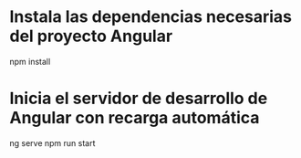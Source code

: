 
# Instala las dependencias necesarias del proyecto Angular
npm install

# Inicia el servidor de desarrollo de Angular con recarga automática
ng serve
npm run start
